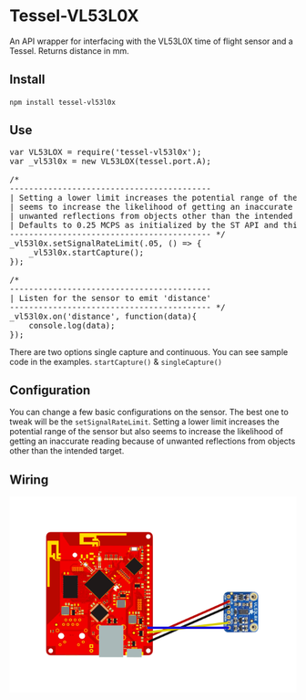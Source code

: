 Tessel-VL53L0X
====================

An API wrapper for interfacing with the VL53L0X time of flight sensor and a Tessel. Returns distance in mm. 

## Install
`npm install tessel-vl53l0x`

## Use
<pre>
var VL53LOX = require('tessel-vl53l0x');
var _vl53l0x = new VL53LOX(tessel.port.A);

/*
------------------------------------------
| Setting a lower limit increases the potential range of the sensor but also
| seems to increase the likelihood of getting an inaccurate reading because of
| unwanted reflections from objects other than the intended target.
| Defaults to 0.25 MCPS as initialized by the ST API and this library.
------------------------------------------ */
_vl53l0x.setSignalRateLimit(.05, () => {
	_vl53l0x.startCapture();			
});

/*
------------------------------------------
| Listen for the sensor to emit 'distance'
------------------------------------------ */
_vl53l0x.on('distance', function(data){
	console.log(data);
});
</pre>

There are two options single capture and continuous. You can see sample code in the examples. `startCapture()` & `singleCapture()`

## Configuration
You can change a few basic configurations on the sensor. The best one to tweak will be the `setSignalRateLimit`. Setting a lower limit increases the potential range of the sensor but also seems to increase the likelihood of getting an inaccurate reading because of unwanted reflections from objects other than the intended target.

## Wiring
![Wiring Diagram](https://github.com/DrewDahlman/tessel-vl53l0x/blob/master/wiring-diagram.png?raw=true)



